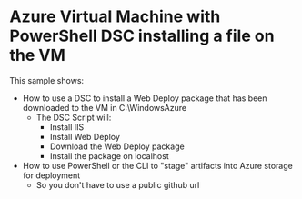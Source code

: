 # Azure Virtual Machine with PowerShell DSC installing a file on the VM

This sample shows:
- How to use a DSC to install a Web Deploy package that has been downloaded to the VM in C:\WindowsAzure
    - The DSC Script will:
        - Install IIS
        - Install Web Deploy
        - Download the Web Deploy package
        - Install the package on localhost
- How to use PowerShell or the CLI to "stage" artifacts into Azure storage for deployment
    - So you don't have to use a public github url
    
    

